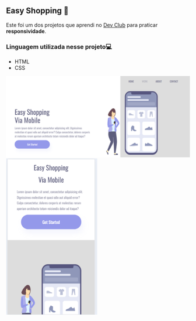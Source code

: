 ## Easy Shopping 📲

Este foi um dos projetos que aprendi no <a href="https://aulas.devclub.com.br/m/courses">Dev Club</a> para praticar **responsividade**.

### Linguagem utilizada nesse projeto💻
- HTML
- CSS


<img src="https://github.com/TatyOtty/Easy-Shopping/blob/main/Desafio%203%20computador.png?raw=true" alt="Imagem do Projeto em Desktop" width="800"/>
<img src="https://github.com/TatyOtty/Easy-Shopping/blob/main/Desafio%20com%20mobile%20vertical.png?raw=true" alt="Imagem do Projeto em Mobile Vertical" width="250"/>
